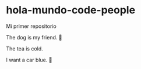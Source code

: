 # hola-mundo-code-people

Mi primer repositorio

The dog is my friend. :dog:

The tea is cold. 

I want a car blue. 🚙
